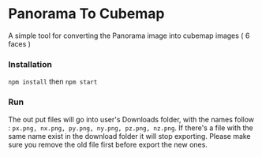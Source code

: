 # Panorama To Cubemap
A simple tool for converting the Panorama image into cubemap images ( 6 faces ) 


### Installation
`npm install` then `npm start`


### Run
The out put files will go into user's Downloads folder, with the names follow : 
`px.png, nx.png, py.png, ny.png, pz.png, nz.png`.
If there's a file with the same name exist in the download folder it will stop exporting. Please make sure you remove the old file first before export the new ones.
